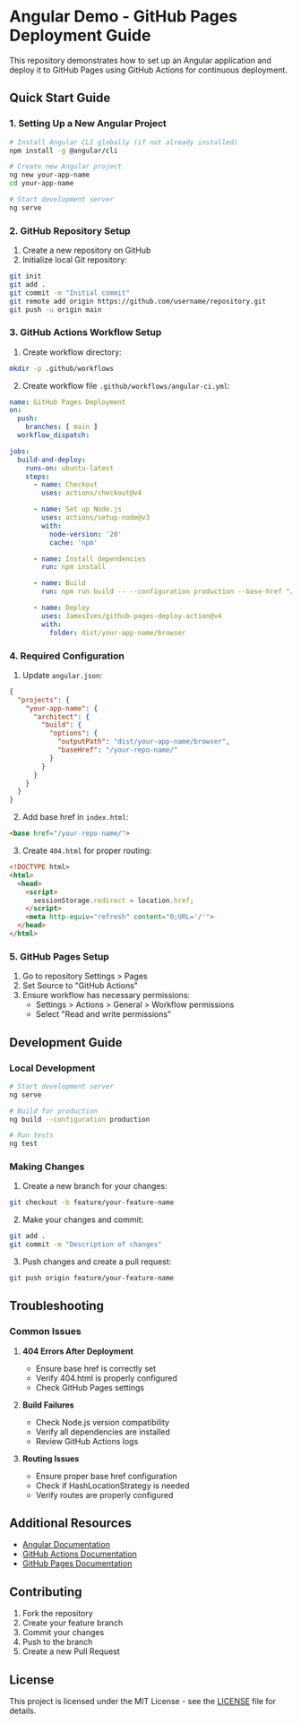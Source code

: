 
# Angular Demo - GitHub Pages Deployment Guide

This repository demonstrates how to set up an Angular application and deploy it to GitHub Pages using GitHub Actions for continuous deployment.

## Quick Start Guide

### 1. Setting Up a New Angular Project

```bash
# Install Angular CLI globally (if not already installed)
npm install -g @angular/cli

# Create new Angular project
ng new your-app-name
cd your-app-name

# Start development server
ng serve
```

### 2. GitHub Repository Setup

1. Create a new repository on GitHub
2. Initialize local Git repository:
```bash
git init
git add .
git commit -m "Initial commit"
git remote add origin https://github.com/username/repository.git
git push -u origin main
```

### 3. GitHub Actions Workflow Setup

1. Create workflow directory:
```bash
mkdir -p .github/workflows
```

2. Create workflow file `.github/workflows/angular-ci.yml`:
```yaml
name: GitHub Pages Deployment
on:
  push:
    branches: [ main ]
  workflow_dispatch:

jobs:
  build-and-deploy:
    runs-on: ubuntu-latest
    steps:
      - name: Checkout
        uses: actions/checkout@v4

      - name: Set up Node.js
        uses: actions/setup-node@v3
        with:
          node-version: '20'
          cache: 'npm'

      - name: Install dependencies
        run: npm install

      - name: Build
        run: npm run build -- --configuration production --base-href "/your-repo-name/"

      - name: Deploy
        uses: JamesIves/github-pages-deploy-action@v4
        with:
          folder: dist/your-app-name/browser
```

### 4. Required Configuration

1. Update `angular.json`:
```json
{
  "projects": {
    "your-app-name": {
      "architect": {
        "build": {
          "options": {
            "outputPath": "dist/your-app-name/browser",
            "baseHref": "/your-repo-name/"
          }
        }
      }
    }
  }
}
```

2. Add base href in `index.html`:
```html
<base href="/your-repo-name/">
```

3. Create `404.html` for proper routing:
```html
<!DOCTYPE html>
<html>
  <head>
    <script>
      sessionStorage.redirect = location.href;
    </script>
    <meta http-equiv="refresh" content="0;URL='/'">
  </head>
</html>
```

### 5. GitHub Pages Setup

1. Go to repository Settings > Pages
2. Set Source to "GitHub Actions"
3. Ensure workflow has necessary permissions:
   - Settings > Actions > General > Workflow permissions
   - Select "Read and write permissions"

## Development Guide

### Local Development

```bash
# Start development server
ng serve

# Build for production
ng build --configuration production

# Run tests
ng test
```

### Making Changes

1. Create a new branch for your changes:
```bash
git checkout -b feature/your-feature-name
```

2. Make your changes and commit:
```bash
git add .
git commit -m "Description of changes"
```

3. Push changes and create a pull request:
```bash
git push origin feature/your-feature-name
```

## Troubleshooting

### Common Issues

1. **404 Errors After Deployment**
   - Ensure base href is correctly set
   - Verify 404.html is properly configured
   - Check GitHub Pages settings

2. **Build Failures**
   - Check Node.js version compatibility
   - Verify all dependencies are installed
   - Review GitHub Actions logs

3. **Routing Issues**
   - Ensure proper base href configuration
   - Check if HashLocationStrategy is needed
   - Verify routes are properly configured

## Additional Resources

- [Angular Documentation](https://angular.dev)
- [GitHub Actions Documentation](https://docs.github.com/en/actions)
- [GitHub Pages Documentation](https://docs.github.com/en/pages)

## Contributing

1. Fork the repository
2. Create your feature branch
3. Commit your changes
4. Push to the branch
5. Create a new Pull Request

## License

This project is licensed under the MIT License - see the [LICENSE](LICENSE) file for details.
